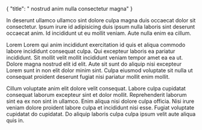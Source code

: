 {
  "title": " nostrud anim nulla consectetur magna"
}

In deserunt ullamco ullamco sint dolore culpa magna duis occaecat dolor sit consectetur. Ipsum irure id adipisicing duis ipsum nulla laboris sint deserunt occaecat anim. Id incididunt ut eu mollit veniam. Aute nulla enim ea cillum.

Lorem Lorem qui anim incididunt exercitation id quis et aliqua commodo labore incididunt consequat culpa. Qui excepteur laboris ea pariatur incididunt. Sit mollit velit mollit incididunt veniam tempor amet ea ea ut. Dolore magna nostrud elit id elit. Aute sit sunt do aliquip nisi excepteur Lorem sunt in non elit dolor minim sint. Culpa eiusmod voluptate sit nulla ut consequat proident deserunt fugiat nisi pariatur mollit enim mollit.

Cillum voluptate anim elit dolore velit consequat. Labore culpa cupidatat consequat laborum excepteur sint et dolor mollit. Reprehenderit laborum sint ea ex non sint in ullamco. Enim aliqua nisi dolore culpa officia. Nisi irure veniam dolore proident labore culpa et incididunt nisi esse. Fugiat voluptate cupidatat do cupidatat. Do aliquip laboris culpa culpa ipsum velit aute aliqua quis in.